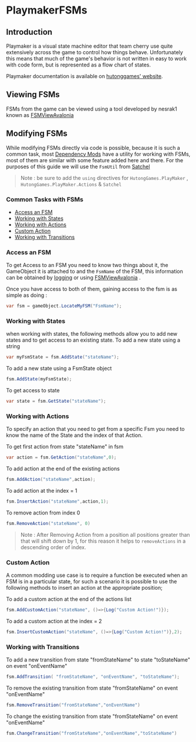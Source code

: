 # PlaymakerFSMs
## Introduction
Playmaker is a visual state machine editor that team cherry use quite extensively across the game to control how things behave. Unfortunately this means that much of the game's behavior is not written in easy to work with code form, but is represented as a flow chart of states.

Playmaker documentation is available on [hutonggames' website](https://hutonggames.fogbugz.com/default.asp?W133).

## Viewing FSMs

FSMs from the game can be viewed using a tool developed by nesrak1 known as [FSMViewAvalonia](https://prashantmohta.github.io/ModdingDocs/#todo-section) 

## Modifying FSMs

While modifying FSMs directly via code is possible, because it is such a common task, most [Dependency Mods](https://prashantmohta.github.io/ModdingDocs/#todo-section) have a utility for working with FSMs, most of them are similar with some feature added here and there. For the purposes of this guide we will use the `FsmUtil` from [Satchel](https://github.com/PrashantMohta/Satchel)

 > Note : be sure to add the `using` directives for `HutongGames.PlayMaker` , `HutongGames.PlayMaker.Actions` & `Satchel`

### Common Tasks with FSMs
 - [Access an FSM](#access-an-fsm)
 - [Working with States](#working-with-states)
 - [Working with Actions](#working-with-actions)
 - [Custom Action](#custom-action)
 - [Working with Transitions](#working-with-transitions)

### Access an FSM
To get Access to an FSM you need to know two things about it, the GameObject it is attached to and the `FsmName` of the FSM, this information can be obtained by [logging](logging.md) or using [FSMViewAvalonia](https://prashantmohta.github.io/ModdingDocs/#todo-section) . 

Once you have access to both of them, gaining access to the fsm is as simple as doing :
```cs
var fsm = gameObject.LocateMyFSM("FsmName");
```
### Working with States
 
 when working with states, the following methods allow you to add  new states and to get access to an existing state. 
 To add a new state using a string
```cs
var myFsmState = fsm.AddState("stateName"); 
```
 To add a new state using a FsmState object
```cs
fsm.AddState(myFsmState);  
```
 To get access to state
```cs
var state = fsm.GetState("stateName");
```

### Working with Actions

To specify an action that you need to get from a specific Fsm you need to know the name of the State and the index of that Action.

To get first action from state "stateName" in fsm
```cs
var action = fsm.GetAction("stateName",0); 
``` 
To add action at the end of the existing actions
```cs
fsm.AddAction("stateName",action); 
``` 

To add action at the index = 1

```cs
fsm.InsertAction("stateName",action,1); 
``` 

To remove action from index 0
```cs
fsm.RemoveAction("stateName", 0)  
``` 

> Note : After Removing Action from a position all positions greater than that will shift down by 1, for this reason it helps to `removeActions` in a descending order of index.

### Custom Action
A common modding use case is to require a function be executed when an FSM is in a particular state, for such a scenario it is possible to use the following methods to insert an action at the appropriate position;

To add a custom action at the end of the actions list

```cs
fsm.AddCustomAction("stateName", ()=>{Log("Custom Action!")});
```
To add a custom action at the index = 2

```cs
fsm.InsertCustomAction("stateName", ()=>{Log("Custom Action!")},2);  
```

### Working with Transitions

To add a new transition from state "fromStateName" to state "toStateName" on event "onEventName"
```cs
fsm.AddTransition( "fromStateName", "onEventName", "toStateName");
```
To remove the existing transition from state "fromStateName" on event "onEventName"

```cs
fsm.RemoveTransition("fromStateName","onEventName")
```
To change the existing transition from state "fromStateName" on event "onEventName"

```cs
fsm.ChangeTransition("fromStateName","onEventName","toStateName")
```
